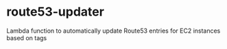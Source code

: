 # route53-updater
Lambda function to automatically update Route53 entries for EC2 instances based on tags
